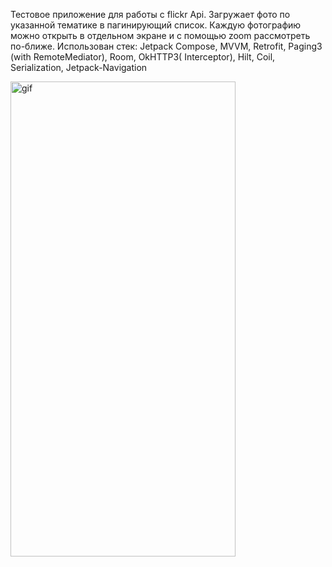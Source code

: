 Тестовое приложение для работы с flickr Api. Загружает фото по указанной тематике в пагинирующий список. Каждую фотографию можно открыть в отдельном экране и с помощью zoom рассмотреть по-ближе.
Использован стек: Jetpack Compose, MVVM, Retrofit, Paging3 (with RemoteMediator), Room, OkHTTP3( Interceptor), Hilt, Coil, Serialization, Jetpack-Navigation

<img src="https://github.com/AlekseyFokin/TestPix/blob/master/pix_presentation_resized.gif" alt="gif" width="360" height="760">
